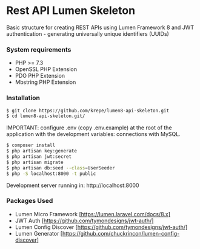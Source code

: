 # Rest API Lumen Skeleton

Basic structure for creating REST APIs using Lumen Framework 8 and JWT authentication - generating universally unique identifiers (UUIDs)

### System requirements

- PHP >= 7.3
- OpenSSL PHP Extension
- PDO PHP Extension
- Mbstring PHP Extension

### Installation


```sh
$ git clone https://github.com/krepe/lumen8-api-skeleton.git
$ cd lumen8-api-skeleton.git/
```
IMPORTANT: configure .env (copy .env.example) at the root of the application with the development variables: connections with MySQL.
```sh
$ composer install
$ php artisan key:generate
$ php artisan jwt:secret
$ php artisan migrate
$ php artisan db:seed --class=UserSeeder
$ php -S localhost:8000 -t public
```

Development server running in: http://localhost:8000

### Packages Used

- Lumen Micro Framework [https://lumen.laravel.com/docs/8.x]
- JWT Auth [https://github.com/tymondesigns/jwt-auth/]
- Lumen Config Discover [https://github.com/tymondesigns/jwt-auth/]
- Lumen Generator [https://github.com/chuckrincon/lumen-config-discover]

